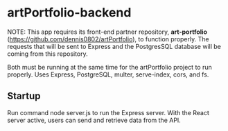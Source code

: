 # artPortfolio-backend
NOTE: This app requires its front-end partner repository, **art-portfolio** (https://github.com/dennis0802/artPortfolio), to function properly. The requests that will be sent to Express and the PostgresSQL database will be coming from this repository.

Both must be running at the same time for the artPortfolio project to run properly. Uses Express, PostgreSQL, multer, serve-index, cors, and fs.

## Startup
Run command node server.js to run the Express server. With the React server active, users can send and retrieve data from the API.